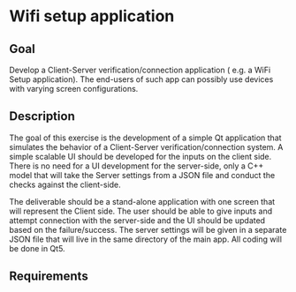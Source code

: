 # Wifi setup application


## Goal
Develop a Client-Server verification/connection application ( e.g. a WiFi Setup application).
The end-users of such app can possibly use devices with varying screen configurations.


## Description
The goal of this exercise is the development of a simple Qt application that simulates the
behavior of a Client-Server verification/connection system.
A simple scalable UI should be developed for the inputs on the client side. There is no need for
a UI development for the server-side, only a C++ model that will take the Server settings from a
JSON file and conduct the checks against the client-side.


The deliverable should be a stand-alone application with one screen that will represent the
Client side. The user should be able to give inputs and attempt connection with the server-side
and the UI should be updated based on the failure/success. The server settings will be given in
a separate JSON file that will live in the same directory of the main app.
All coding will be done in Qt5.


## Requirements